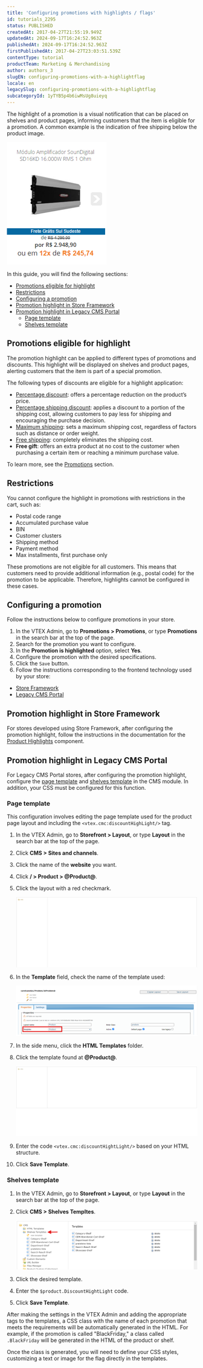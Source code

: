 ```yaml
---
title: 'Configuring promotions with highlights / flags'
id: tutorials_2295
status: PUBLISHED
createdAt: 2017-04-27T21:55:19.949Z
updatedAt: 2024-09-17T16:24:52.963Z
publishedAt: 2024-09-17T16:24:52.963Z
firstPublishedAt: 2017-04-27T23:03:51.539Z
contentType: tutorial
productTeam: Marketing & Merchandising
author: authors_3
slugEN: configuring-promotions-with-a-highlightflag
locale: en
legacySlug: configuring-promotions-with-a-highlightflag
subcategoryId: 1yTYB5p4b6iwMsUg8uieyq
---
```


The highlight of a promotion is a visual notification that can be placed on shelves and product pages, informing customers that the item is eligible for a promotion. A common example is the indication of free shipping below the product image.

![ExemploPromocaoDestaque2](https://raw.githubusercontent.com/vtexdocs/help-center-content/refs/heads/main/docs/en/tutorials/Promotions%20&%20taxes/Promotions/configuring-promotions-with-a-highlightflag_1.png)

In this guide, you will find the following sections:

- [Promotions eligible for highlight](#promotions-eligible-for-highlight)
- [Restrictions](#restrictions)
- [Configuring a promotion](#configuring-a-promotion)
- [Promotion highlight in Store Framework](#promotion-highlight-in-store-framework)
- [Promotion highlight in Legacy CMS Portal](#promotion-highlight-in-legacy-cms-portal)
    - [Page template](#page-template)
    - [Shelves template](#Shelves-template)

## Promotions eligible for highlight

The promotion highlight can be applied to different types of promotions and discounts. This highlight will be displayed on shelves and product pages, alerting customers that the item is part of a special promotion.

The following types of discounts are eligible for a highlight application:

- [Percentage discount](/en/tutorial/configurar-promocao-de-desconto-percentual-para-um-sku-especifico--3rbh8ELSLu2IGCeQ6SImU0): offers a percentage reduction on the product’s price.
- [Percentage shipping discount](/en/tutorial/configurar-promocao-de-desconto-percentual-para-um-sku-especifico--3rbh8ELSLu2IGCeQ6SImU0): applies a discount to a portion of the shipping cost, allowing customers to pay less for shipping and encouraging the purchase decision.
- [Maximum shipping](/en/tutorial/configurar-promocoes-de-frete--6Lo5BR61KMiUFAAHGCdgfW): sets a maximum shipping cost, regardless of factors such as distance or order weight.
- [Free shipping](/en/tutorial/configurar-promocoes-de-frete--6Lo5BR61KMiUFAAHGCdgfW): completely eliminates the shipping cost.
- **Free gift**: offers an extra product at no cost to the customer when purchasing a certain item or reaching a minimum purchase value.

To learn more, see the [Promotions](/en/subcategory/promocoes--1yTYB5p4b6iwMsUg8uieyq) section.

## Restrictions

You cannot configure the highlight in promotions with restrictions in the cart, such as:

- Postal code range
- Accumulated purchase value
- BIN
- Customer clusters
- Shipping method
- Payment method
- Max installments, first purchase only

These promotions are not eligible for all customers. This means that customers need to provide additional information (e.g., postal code) for the promotion to be applicable. Therefore, highlights cannot be configured in these cases.

## Configuring a promotion

Follow the instructions below to configure promotions in your store.

1.  In the VTEX Admin, go to **Promotions > Promotions**, or type **Promotions** in the search bar at the top of the page.
2.  Search for the promotion you want to configure.
3.  In the **Promotion is highlighted** option, select **Yes**.
4.  Configure the promotion with the desired specifications.
5.  Click the `Save` button.
6. Follow the instructions corresponding to the frontend technology used by your store:

- [Store Framework](#promotion-highlight-in-store-framework)
- [Legacy CMS Portal](#promotion-highlight-in-legacy-cms-portal)

## Promotion highlight in Store Framework

For stores developed using Store Framework, after configuring the promotion highlight, follow the instructions in the documentation for the [Product Highlights](https://developers.vtex.com/docs/apps/vtex.product-highlights) component.

## Promotion highlight in Legacy CMS Portal

For Legacy CMS Portal stores, after configuring the promotion highlight, configure the [page template](#configure-the-page-template) and [shelves template](#configure-the-shelves-template) in the CMS module. In addition, your CSS must be configured for this function.

### Page template

This configuration involves editing the page template used for the product page layout and including the `<vtex.cmc:discountHighLight/>` tag.

1. In the VTEX Admin, go to **Storefront > Layout**, or type **Layout** in the search bar at the top of the page.
2. Click **CMS > Sites and channels**.
3. Click the name of the **website** you want.
4. Click **/ > Product > @Product@**.
5. Click the layout with a red checkmark.

    ![template-pagina](https://raw.githubusercontent.com/vtexdocs/help-center-content/refs/heads/main/docs/en/tutorials/Promotions%20&%20taxes/Promotions/configuring-promotions-with-a-highlightflag_2.gif)

6. In the __Template__ field, check the name of the template used:

    ![template-produto](https://raw.githubusercontent.com/vtexdocs/help-center-content/refs/heads/main/docs/en/tutorials/Promotions%20&%20taxes/Promotions/configuring-promotions-with-a-highlightflag_3.png)

7.  In the side menu, click the **HTML Templates** folder.
8.  Click the template found at **@Product@**.

    ![save-template](https://raw.githubusercontent.com/vtexdocs/help-center-content/refs/heads/main/docs/en/tutorials/Promotions%20&%20taxes/Promotions/configuring-promotions-with-a-highlightflag_4.gif)

9.  Enter the code `<vtex.cmc:discountHightLight/>` based on your HTML structure.
10.  Click **Save Template**.

### Shelves template

1.  In the VTEX Admin, go to **Storefront > Layout**, or type **Layout** in the search bar at the top of the page.
2.  Click **CMS > Shelves Templtes**.

    ![shelves-templates](https://raw.githubusercontent.com/vtexdocs/help-center-content/refs/heads/main/docs/en/tutorials/Promotions%20&%20taxes/Promotions/configuring-promotions-with-a-highlightflag_5.png)

3.  Click the desired template.
4.  Enter the `$product.DiscountHightLight` code.
5.  Click **Save Template**.

After making the settings in the VTEX Admin and adding the appropriate tags to the templates, a CSS class with the name of each promotion that meets the requirements will be automatically generated in the HTML. For example, if the promotion is called "BlackFriday," a class called `.BlackFriday` will be generated in the HTML of the product or shelf.

Once the class is generated, you will need to define your CSS styles, customizing a text or image for the flag directly in the templates.
